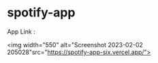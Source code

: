 # spotify-app

App Link : 

<img width="550" alt="Screenshot 2023-02-02 205028"src="https://spotify-app-six.vercel.app/">
